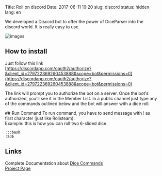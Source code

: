 Title: Roll on discord
Date: 2017-06-11 10:20
slug: discord
status: hidden
lang: en

We developed a Discord bot to offer the power of DiceParser into the discord world.
It is really easy to use.   

![images]({static}/images/diceParserOnDiscord.png)

## How to install

Just follow this link  
[https://discordapp.com/oauth2/authorize?&client_id=279722369260453888&scope=bot&permissions=0](https://discordapp.com/oauth2/authorize?&client_id=279722369260453888&scope=bot&permissions=0)  

The link will prompt you to authorize the bot on a server. Once the bot's authorized, you'll see it in the Member List. In a public channel just type any of the commands outlined below and the bot will answer with a dice roll.

## Run Command
To run command, you have to send message with ! as first character (just like Rolisteam).  
Example: this is how you can roll two 6-slided dice.

	:::bash
	!2d6



## Links
Complete Documentation about [Dice Commands](https://invent.kde.org/kde/rolisteam-diceparser/-/blob/master/HelpMe.md)  
[Project Page](https://invent.kde.org/kde/rolisteam-diceparser)  
